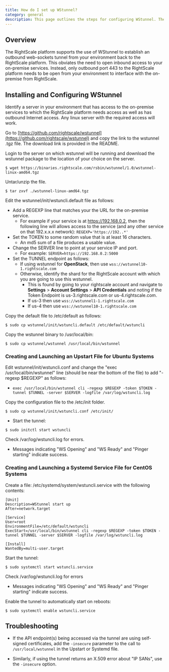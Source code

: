 ```yaml
---
title: How do I set up WStunnel? 
category: general
description: This page outlines the steps for configuring WStunnel. The RightScale platform supports the use of WStunnel to establish an outbound web-sockets tunnel from your environment back to the RightScale platform. This can be used to allow the RightScale platform access to on-premise cloud systems as well as other on-premise APIs.
---
```


## Overview

The RightScale platform supports the use of WStunnel to establish an outbound web-sockets tunnel from your environment back to the RightScale platform. This obviates the need to open inbound access to your on-premise services. Instead, only outbound port 443 to the RightScale platform needs to be open from your environment to interface with the on-premise from RightScale.

## Installing and Configuring WStunnel

Identify a server in your environment that has access to the on-premise services to which the RightScale platform needs access as well as has outbound Internet access.
Any linux server with the required access will work.

Go to [https://github.com/rightscale/wstunnel](https://github.com/rightscale/wstunnel) and copy the link to the wstunnel .tgz file.
The download link is provided in the README.

Login to the server on which wstunnel will be running and download the wstunnel package to the location of your choice on the server.

~~~
$ wget https://binaries.rightscale.com/rsbin/wstunnel/1.0/wstunnel-linux-amd64.tgz
~~~

Untar/unzip the file.

~~~
$ tar zxvf ./wstunnel-linux-amd64.tgz
~~~

Edit the wstunnel/init/wstuncli.default file as follows:
* Add a REGEXP line that matches your the URL for the on-premise service.
	* For example if your service is at https://192.168.0.2, then the following line will allows access to the service (and any other service on that 192.x.x.x network):
			`REGEXP='https://192..*'`
* Set the TOKEN to some random value that is at least 16 characters.
	* An md5 sum of a file produces a usable value.
* Change the SERVER line to point at your service IP and port.
	* For example: `SERVER=https://192.168.0.2:5000`
* Set the TUNNEL endpoint as follows:
	* If using wstunnel for **OpenStack**, then use `wss://wstunnel10-1.rightscale.com`
	* Otherwise, identify the shard for the RightScale account with which you are going to use this wstunnel.
		* This is found by going to your rightscale account and navigate to **Settings** > **Account Settings** > **API Credentials** and noting if the Token Endpoint is us-3.rightscale.com or us-4.rightscale.com.
		* If us-3 then use `wss://wstunnel1-1.rightscale.com`
		* If us-4 then use `wss://wstunnel10-1.rightscale.com`

Copy the default file to /etc/default as follows:

~~~
$ sudo cp wstunnel/init/wstuncli.default /etc/default/wstuncli
~~~

Copy the wstunnel binary to /usr/local/bin:

~~~
$ sudo cp wstunnel/wstunnel /usr/local/bin/wstunnel
~~~

### Creating and Launching an Upstart File for Ubuntu Systems
Edit wstunnel/init/wstuncli.conf and change the "exec /usr/local/bin/wstunnel" line (should be near the bottom of the file) to add "-regexp $REGEXP" as follows:
* `exec /usr/local/bin/wstunnel cli -regexp $REGEXP -token $TOKEN -tunnel $TUNNEL -server $SERVER -logfile /var/log/wstuncli.log`

Copy the configuration file to the /etc/init folder.

~~~
$ sudo cp wstunnel/init/wstuncli.conf /etc/init/
~~~

* Start the tunnel:

~~~
$ sudo initctl start wstuncli
~~~

Check /var/log/wstuncli.log for errors.
* Messages indicating "WS Opening" and "WS Ready" and "Pinger starting" indicate success.

### Creating and Launching a Systemd Service File for CentOS Systems
Create a file: /etc/systemd/system/wstuncli.service with the following contents:

~~~ 
[Unit]
Description=WStunnel start up
After=network.target

[Service]
User=root
EnvironmentFile=/etc/default/wstuncli
ExecStart=/usr/local/bin/wstunnel cli -regexp $REGEXP -token $TOKEN -tunnel $TUNNEL -server $SERVER -logfile /var/log/wstuncli.log

[Install]
WantedBy=multi-user.target
~~~


Start the tunnel:

~~~
$ sudo systemctl start wstuncli.service
~~~


Check /var/log/wstuncli.log for errors
  * Messages indicating "WS Opening" and "WS Ready" and "Pinger starting" indicate success.

Enable the tunnel to automatically start on reboots:

~~~
$ sudo systemctl enable wstuncli.service
~~~


## Troubleshooting

* If the API endpoint(s) being accessed via the tunnel are using self-signed certificates, add the `-insecure` parameter to the call to `/usr/local/wstunnel` in the Upstart or Systemd file. 

* Similarly, if using the tunnel returns an X.509 error about "IP SANs", use the `-insecure` option.
